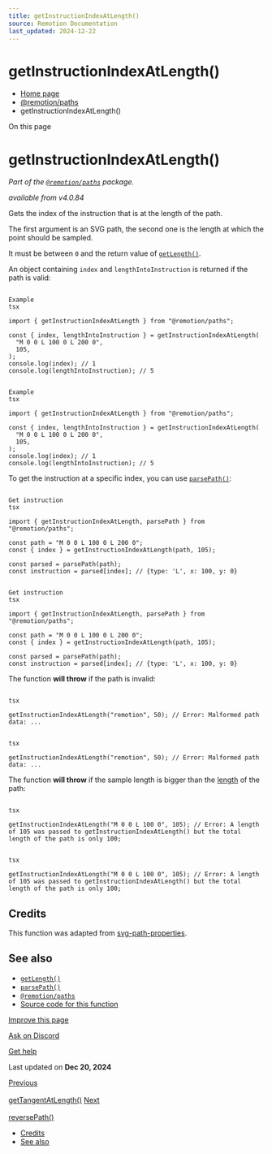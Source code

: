 ```yaml
---
title: getInstructionIndexAtLength()
source: Remotion Documentation
last_updated: 2024-12-22
---
```


# getInstructionIndexAtLength()

- [Home page](/)
- [@remotion/paths](/docs/paths/)
- getInstructionIndexAtLength()

On this page

# getInstructionIndexAtLength()

_Part of the [`@remotion/paths`](/docs/paths) package._

_available from v4.0.84_

Gets the index of the instruction that is at the length of the path.

The first argument is an SVG path, the second one is the length at which the point should be sampled.

It must be between `0` and the return value of [`getLength()`](/docs/paths/get-length).

An object containing `index` and `lengthIntoInstruction` is returned if the path is valid:

```

Example
tsx

import { getInstructionIndexAtLength } from "@remotion/paths";

const { index, lengthIntoInstruction } = getInstructionIndexAtLength(
  "M 0 0 L 100 0 L 200 0",
  105,
);
console.log(index); // 1
console.log(lengthIntoInstruction); // 5
```

```

Example
tsx

import { getInstructionIndexAtLength } from "@remotion/paths";

const { index, lengthIntoInstruction } = getInstructionIndexAtLength(
  "M 0 0 L 100 0 L 200 0",
  105,
);
console.log(index); // 1
console.log(lengthIntoInstruction); // 5
```

To get the instruction at a specific index, you can use [`parsePath()`](/docs/paths/parse-path):

```

Get instruction
tsx

import { getInstructionIndexAtLength, parsePath } from "@remotion/paths";

const path = "M 0 0 L 100 0 L 200 0";
const { index } = getInstructionIndexAtLength(path, 105);

const parsed = parsePath(path);
const instruction = parsed[index]; // {type: 'L', x: 100, y: 0}
```

```

Get instruction
tsx

import { getInstructionIndexAtLength, parsePath } from "@remotion/paths";

const path = "M 0 0 L 100 0 L 200 0";
const { index } = getInstructionIndexAtLength(path, 105);

const parsed = parsePath(path);
const instruction = parsed[index]; // {type: 'L', x: 100, y: 0}
```

The function **will throw** if the path is invalid:

```

tsx

getInstructionIndexAtLength("remotion", 50); // Error: Malformed path data: ...
```

```

tsx

getInstructionIndexAtLength("remotion", 50); // Error: Malformed path data: ...
```

The function **will throw** if the sample length is bigger than the [length](/docs/paths/get-length) of the path:

```

tsx

getInstructionIndexAtLength("M 0 0 L 100 0", 105); // Error: A length of 105 was passed to getInstructionIndexAtLength() but the total length of the path is only 100;
```

```

tsx

getInstructionIndexAtLength("M 0 0 L 100 0", 105); // Error: A length of 105 was passed to getInstructionIndexAtLength() but the total length of the path is only 100;
```

## Credits [​](\#credits "Direct link to Credits")

This function was adapted from [svg-path-properties](https://www.npmjs.com/package/svg-path-properties).

## See also [​](\#see-also "Direct link to See also")

- [`getLength()`](/docs/paths/get-length)
- [`parsePath()`](/docs/paths/parse-path)
- [`@remotion/paths`](/docs/paths)
- [Source code for this function](https://github.com/remotion-dev/remotion/blob/main/packages/paths/src/get-instruction-index-at-length.ts)

[Improve this page](https://github.com/remotion-dev/remotion/edit/main/packages/docs/docs/paths/get-instruction-index-at-length.mdx)

[Ask on Discord](https://remotion.dev/discord)

[Get help](/docs/get-help)

Last updated on **Dec 20, 2024**

[Previous\
\
getTangentAtLength()](/docs/paths/get-tangent-at-length) [Next\
\
reversePath()](/docs/paths/reverse-path)

- [Credits](#credits)
- [See also](#see-also)
